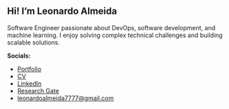 ## Hi! I’m Leonardo Almeida

Software Engineer passionate about DevOps, software development, and machine learning. I enjoy solving complex technical challenges and building scalable solutions.

**Socials:**
- [Portfolio](https://leoalmpt.pages.dev)
- [CV](https://leoalmpt.github.io/CV)
- [LinkedIn](https://linkedin.com/in/leoalmpt)
- [Research Gate](https://www.researchgate.net/profile/Leonardo-Almeida-12)
- [leonardoalmeida7777@gmail.com](mailto:leonardoalmeida7777@gmail.com)
